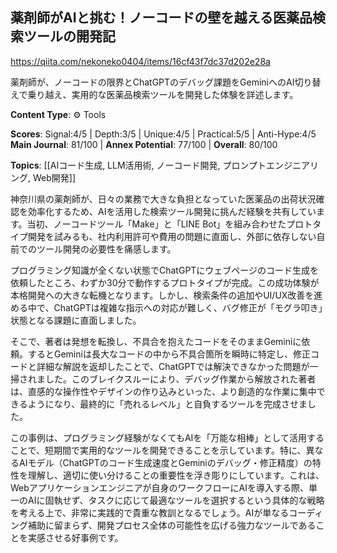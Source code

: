 ## 薬剤師がAIと挑む！ノーコードの壁を越える医薬品検索ツールの開発記

https://qiita.com/nekoneko0404/items/16cf43f7dc37d202e28a

薬剤師が、ノーコードの限界とChatGPTのデバッグ課題をGeminiへのAI切り替えで乗り越え、実用的な医薬品検索ツールを開発した体験を詳述します。

**Content Type**: ⚙️ Tools

**Scores**: Signal:4/5 | Depth:3/5 | Unique:4/5 | Practical:5/5 | Anti-Hype:4/5
**Main Journal**: 81/100 | **Annex Potential**: 77/100 | **Overall**: 80/100

**Topics**: [[AIコード生成, LLM活用術, ノーコード開発, プロンプトエンジニアリング, Web開発]]

神奈川県の薬剤師が、日々の業務で大きな負担となっていた医薬品の出荷状況確認を効率化するため、AIを活用した検索ツール開発に挑んだ経験を共有しています。当初、ノーコードツール「Make」と「LINE Bot」を組み合わせたプロトタイプ開発を試みるも、社内利用許可や費用の問題に直面し、外部に依存しない自前でのツール開発の必要性を痛感します。

プログラミング知識が全くない状態でChatGPTにウェブページのコード生成を依頼したところ、わずか30分で動作するプロトタイプが完成。この成功体験が本格開発への大きな転機となります。しかし、検索条件の追加やUI/UX改善を進める中で、ChatGPTは複雑な指示への対応が難しく、バグ修正が「モグラ叩き」状態となる課題に直面しました。

そこで、著者は発想を転換し、不具合を抱えたコードをそのままGeminiに依頼。するとGeminiは長大なコードの中から不具合箇所を瞬時に特定し、修正コードと詳細な解説を返却したことで、ChatGPTでは解決できなかった問題が一掃されました。このブレイクスルーにより、デバッグ作業から解放された著者は、直感的な操作性やデザインの作り込みといった、より創造的な作業に集中できるようになり、最終的に「売れるレベル」と自負するツールを完成させました。

この事例は、プログラミング経験がなくてもAIを「万能な相棒」として活用することで、短期間で実用的なツールを開発できることを示しています。特に、異なるAIモデル（ChatGPTのコード生成速度とGeminiのデバッグ・修正精度）の特性を理解し、適切に使い分けることの重要性を浮き彫りにしています。これは、Webアプリケーションエンジニアが自身のワークフローにAIを導入する際、単一のAIに固執せず、タスクに応じて最適なツールを選択するという具体的な戦略を考える上で、非常に実践的で貴重な教訓となるでしょう。AIが単なるコーディング補助に留まらず、開発プロセス全体の可能性を広げる強力なツールであることを実感させる好事例です。